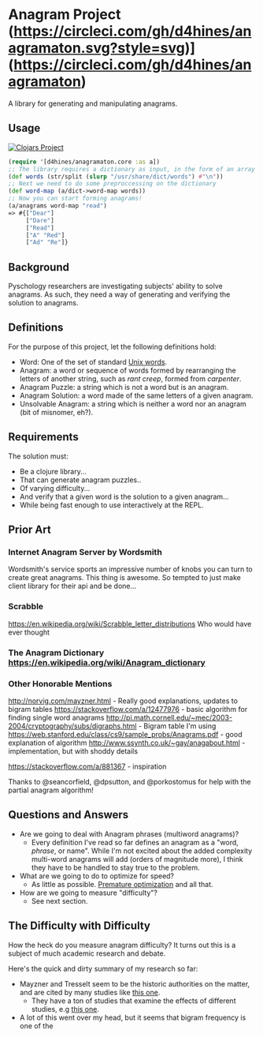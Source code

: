 # Anagram Project (https://circleci.com/gh/d4hines/anagramaton.svg?style=svg)](https://circleci.com/gh/d4hines/anagramaton)

A library for generating and manipulating anagrams.

## Usage
[![Clojars Project](https://img.shields.io/clojars/v/d4hines/anagramaton.svg)](https://clojars.org/d4hines/anagramaton)

```clojure
(require '[d4hines/anagramaton.core :as a])
;; The library requires a dictionary as input, in the form of an array strings. Here's an example.
(def words (str/split (slurp "/usr/share/dict/words") #"\n"))
;; Next we need to do some preproccessing on the dictionary
(def word-map (a/dict->word-map words))
;; Now you can start forming anagrams!
(a/anagrams word-map "read")
=> #{["Dear"]
     ["Dare"]
     ["Read"]
     ["A" "Red"]
     ["Ad" "Re"]}
```

## Background
Pyschology researchers are investigating subjects' ability to solve anagrams. As such, they need a way of generating and verifying the solution to anagrams.


## Definitions

For the purpose of this project, let the following definitions hold:
- Word: One of the set of standard [Unix words](https://en.wikipedia.org/wiki/Words_(Unix)).
- Anagram: a word or sequence of words formed by rearranging the letters of another string, such as _rant creep_, formed from _carpenter_.
- Anagram Puzzle: a string which is not a word but is an anagram.
- Anagram Solution: a word made of the same letters of a given anagram.
- Unsolvable Anagram: a string which is neither a word nor an anagram (bit of misnomer, eh?).

## Requirements

The solution must:
- Be a clojure library...
- That can generate anagram puzzles..
- Of varying difficulty...
- And verify that a given word is the solution to a given anagram...
- While being fast enough to use interactively at the REPL.

## Prior Art

### Internet Anagram Server by Wordsmith

Wordsmith's service sports an impressive number of knobs you can turn to create great anagrams. 
This thing is awesome. So tempted to just make client library for their api and be done...

### Scrabble
https://en.wikipedia.org/wiki/Scrabble_letter_distributions
Who would have ever thought 


### The Anagram Dictionary https://en.wikipedia.org/wiki/Anagram_dictionary

### Other Honorable Mentions
http://norvig.com/mayzner.html - Really good explanations, updates to bigram tables
https://stackoverflow.com/a/12477976 - basic algorithm for finding single word anagrams
http://pi.math.cornell.edu/~mec/2003-2004/cryptography/subs/digraphs.html - Bigram table I'm using
https://web.stanford.edu/class/cs9/sample_probs/Anagrams.pdf - good explanation of algorithm
http://www.ssynth.co.uk/~gay/anagabout.html - implementation, but with shoddy details

https://stackoverflow.com/a/881367 - inspiration 


Thanks to @seancorfield, @dpsutton, and @porkostomus for help with the partial anagram algorithm!


## Questions and Answers

- Are we going to deal with Anagram phrases (multiword anagrams)?
  - Every definition I've read so far defines an anagram as a "word, _phrase_, or name". While I'm not excited about the added complexity multi-word anagrams will add (orders of magnitude more), I think they have to be handled to stay true to the problem.
- What are we going to do to optimize for speed?
  - As little as possible. [Premature optimization](http://wiki.c2.com/?PrematureOptimization) and all that.
- How are we going to measure "difficulty"?
  - See next section.

## The Difficulty with Difficulty

How the heck do you measure anagram difficulty? It turns out this is a subject of much academic research and debate.

 Here's the quick and dirty summary of my research so far:
- Mayzner and Tresselt seem to be the historic authorities on the matter, and are cited by many studies like [this one](https://link.springer.com/content/pdf/10.3758/BF03196922.pdf). 
  - They have a ton of studies that examine the effects of different studies, e.g [this one](https://www.researchgate.net/publication/9978351_Anagram_solution_time_A_function_of_letter_order_and_frequency).
- A lot of this went over my head, but it seems that bigram frequency is one of the 
